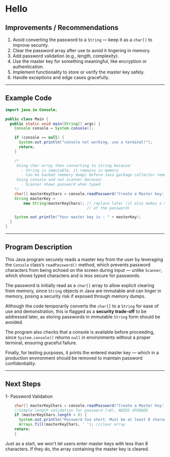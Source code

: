 
# Hello

## Improvements / Recommendations
1. Avoid converting the password to a `String` — keep it as a `char[]` to improve security.
2. Clear the password array after use to avoid it lingering in memory.
3. Add password validation (e.g., length, complexity).
4. Use the master key for something meaningful, like encryption or authentication.
5. Implement functionality to store or verify the master key safely.
6. Handle exceptions and edge cases gracefully.

---

## Example Code

```java
import java.io.Console;

public class Main {
  public static void main(String[] args) {
    Console console = System.console();

    if (console == null) {
      System.out.println("console not working, use a terminal!");
      return;
    }

    /*
     Using char array then converting to string because:
       - String is immutable, it remains in memory
       - Can be hacked (memory dump) before Java garbage collector removes it
     Using console and not scanner because:
       - Scanner shows password when typed
    */
    char[] masterKeyChars = console.readPassword("Create a Master key: ");
    String masterKey =
        new String(masterKeyChars); // replace later (it also makes a String out
                                    // of the password)

    System.out.println("Your master key is : " + masterKey);
  }
}
````

---

## Program Description

This Java program securely reads a master key from the user by leveraging the `Console` class’s `readPassword()` method, which prevents password characters from being echoed on the screen during input — unlike `Scanner`, which shows typed characters and is less secure for passwords.

The password is initially read as a `char[]` array to allow explicit clearing from memory, since `String` objects in Java are immutable and can linger in memory, posing a security risk if exposed through memory dumps.

Although the code temporarily converts the `char[]` to a `String` for ease of use and demonstration, this is flagged as a **security trade-off** to be addressed later, as storing passwords in immutable `String` form should be avoided.

The program also checks that a console is available before proceeding, since `System.console()` returns `null` in environments without a proper terminal, ensuring graceful failure.

Finally, for testing purposes, it prints the entered master key — which in a production environment should be removed to maintain password confidentiality.

---

## Next Steps

1- Password Validation

```java
    char[] masterKeyChars = console.readPassword("Create a Master key: ");
    //Simple length validation for password (>8), NEEDS UPGRADE
    if (masterKeyChars.length < 8) {
      System.out.println("Password too short. Must be at least 8 characters.");
      Arrays.fill(masterKeyChars, ' '); //clear array
    return;
    }
```

Just as a start, we won't let users enter master keys with less than 8 characters. If they do, the array containing the master key is cleared.

